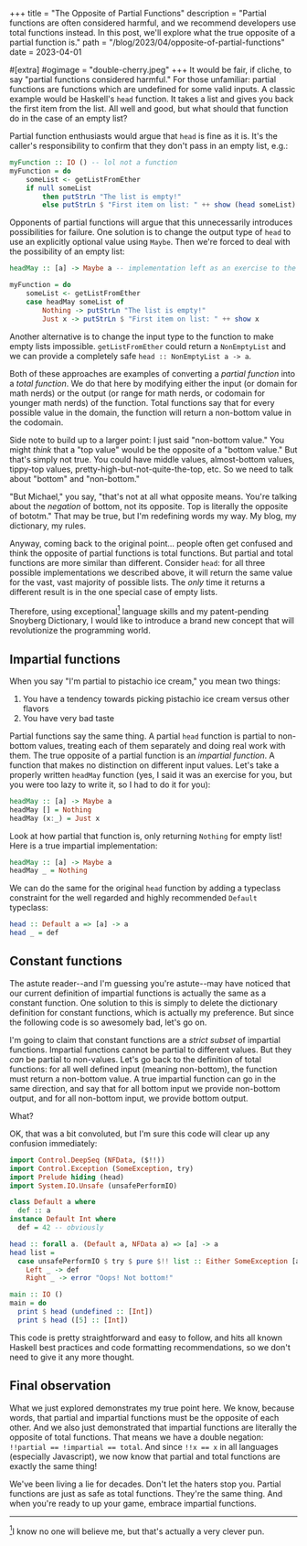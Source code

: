 +++
title = "The Opposite of Partial Functions"
description = "Partial functions are often considered harmful, and we recommend developers use total functions instead. In this post, we'll explore what the true opposite of a partial function is."
path = "/blog/2023/04/opposite-of-partial-functions"
date = 2023-04-01

#[extra]
#ogimage = "double-cherry.jpeg"
+++
It would be fair, if cliche, to say "partial functions considered harmful." For those unfamiliar: partial functions are functions which are undefined for some valid inputs. A classic example would be Haskell's `head` function. It takes a list and gives you back the first item from the list. All well and good, but what should that function do in the case of an empty list?

Partial function enthusiasts would argue that `head` is fine as it is. It's the caller's responsibility to confirm that they don't pass in an empty list, e.g.:

```haskell
myFunction :: IO () -- lol not a function
myFunction = do
    someList <- getListFromEther
    if null someList
        then putStrLn "The list is empty!"
        else putStrLn $ "First item on list: " ++ show (head someList)
```

Opponents of partial functions will argue that this unnecessarily introduces possibilities for failure. One solution is to change the output type of `head` to use an explicitly optional value using `Maybe`. Then we're forced to deal with the possibility of an empty list:

```haskell
headMay :: [a] -> Maybe a -- implementation left as an exercise to the reader

myFunction = do
    someList <- getListFromEther
    case headMay someList of
        Nothing -> putStrLn "The list is empty!"
        Just x -> putStrLn $ "First item on list: " ++ show x
```

Another alternative is to change the input type to the function to make empty lists impossible. `getListFromEther` could return a `NonEmptyList` and we can provide a completely safe `head :: NonEmptyList a -> a`.

Both of these approaches are examples of converting a _partial function_ into a _total function_. We do that here by modifying either the input (or domain for math nerds) or the output (or range for math nerds, or codomain for younger math nerds) of the function. Total functions say that for every possible value in the domain, the function will return a non-bottom value in the codomain.

Side note to build up to a larger point: I just said "non-bottom value." You might _think_ that a "top value" would be the opposite of a "bottom value." But that's simply not true. You could have middle values, almost-bottom values, tippy-top values, pretty-high-but-not-quite-the-top, etc. So we need to talk about "bottom" and "non-bottom."

"But Michael," you say, "that's not at all what opposite means. You're talking about the _negation_ of bottom, not its opposite. Top is literally the opposite of bototm." That may be true, but I'm redefining words my way. My blog, my dictionary, my rules.

Anyway, coming back to the original point... people often get confused and think the opposite of partial functions is total functions. But partial and total functions are more similar than different. Consider `head`: for all three possible implementations we described above, it will return the same value for the vast, vast majority of possible lists. The _only_ time it returns a different result is in the one special case of empty lists.

Therefore, using exceptional<a id="footnotesrc1" href="#footnote1"><sup>1</sup></a> language skills and my patent-pending Snoyberg Dictionary, I would like to introduce a brand new concept that will revolutionize the programming world.

## Impartial functions

When you say "I'm partial to pistachio ice cream," you mean two things:

1. You have a tendency towards picking pistachio ice cream versus other flavors
2. You have very bad taste

Partial functions say the same thing. A partial `head` function is partial to non-bottom values, treating each of them separately and doing real work with them. The true opposite of a partial function is an _impartial function_. A function that makes no distinction on different input values. Let's take a properly written `headMay` function (yes, I said it was an exercise for you, but you were too lazy to write it, so I had to do it for you):

```haskell
headMay :: [a] -> Maybe a
headMay [] = Nothing
headMay (x:_) = Just x
```

Look at how partial that function is, only returning `Nothing` for empty list! Here is a true impartial implementation:

```haskell
headMay :: [a] -> Maybe a
headMay _ = Nothing
```

We can do the same for the original `head` function by adding a typeclass constraint for the well regarded and highly recommended `Default` typeclass:

```haskell
head :: Default a => [a] -> a
head _ = def
```

## Constant functions

The astute reader--and I'm guessing you're astute--may have noticed that our current definition of impartial functions is actually the same as a constant function. One solution to this is simply to delete the dictionary definition for constant functions, which is actually my preference. But since the following code is so awesomely bad, let's go on.

I'm going to claim that constant functions are a _strict subset_ of impartial functions. Impartial functions cannot be partial to different values. But they _can_ be partial to non-values. Let's go back to the definition of total functions: for all well defined input (meaning non-bottom), the function must return a non-bottom value. A true impartial function can go in the same direction, and say that for all bottom input we provide non-bottom output, and for all non-bottom input, we provide bottom output.

What?

OK, that was a bit convoluted, but I'm sure this code will clear up any confusion immediately:

```haskell
import Control.DeepSeq (NFData, ($!!))
import Control.Exception (SomeException, try)
import Prelude hiding (head)
import System.IO.Unsafe (unsafePerformIO)

class Default a where
  def :: a
instance Default Int where
  def = 42 -- obviously

head :: forall a. (Default a, NFData a) => [a] -> a
head list =
  case unsafePerformIO $ try $ pure $!! list :: Either SomeException [a] of
    Left _ -> def
    Right _ -> error "Oops! Not bottom!"

main :: IO ()
main = do
  print $ head (undefined :: [Int])
  print $ head ([5] :: [Int])
```

This code is pretty straightforward and easy to follow, and hits all known Haskell best practices and code formatting recommendations, so we don't need to give it any more thought.

## Final observation

What we just explored demonstrates my true point here. We know, because words, that partial and impartial functions must be the opposite of each other. And we also just demonstrated that impartial functions are literally the opposite of total functions. That means we have a double negation: `!!partial == !impartial == total`. And since `!!x == x` in all languages (especially Javascript), we now know that partial and total functions are exactly the same thing!

We've been living a lie for decades. Don't let the haters stop you. Partial functions are just as safe as total functions. They're the same thing. And when you're ready to up your game, embrace impartial functions.

* * *

<a id="footnote1" href="#footnotesrc1"><sup>1</sup></a>I know no one will believe me, but that's actually a very clever pun.
